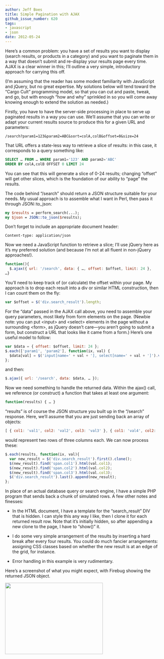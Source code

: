 ```yaml
---
author: Jeff Boes
title: Simple Pagination with AJAX
github_issue_number: 620
tags:
- javascript
- json
date: 2012-05-24
---
```


Here’s a common problem: you have a set of results you want to display (search results, or products in a category) and you want to paginate them in a way that doesn’t submit and re-display your results page every time. AJAX is a clear winner in this; I’ll outline a very simple, introductory approach for carrying this off.

(I’m assuming that the reader has some modest familiarity with JavaScript and jQuery, but no great expertise. My solutions below will tend toward the “Cargo Cult” programming model, so that you can cut and paste, tweak, and go, but with enough “how and why” sprinkled in so you will come away knowing enough to extend the solution as needed.)

Firstly, you have to have the server-side processing in place to serve up paginated results in a way you can use. We’ll assume that you can write or adapt your current results source to produce this for a given URL and parameters:

```
/search?param1=123&param2=ABC&sort=colA,colB&offset=0&size=24
```

That URL offers a state-less way to retrieve a slice of results: in this case, it corresponds to a query something like:

```sql
SELECT … FROM … WHERE param1='123' AND param2='ABC'
ORDER BY colA,colB OFFSET 0 LIMIT 24
```

You can see that this will generate a slice of 0-24 results; changing “offset” will get other slices, which is the foundation of our ability to “page” the results.

The code behind “/search” should return a JSON structure suitable for your needs. My usual approach is to assemble what I want in Perl, then pass it through JSON::to_json:

```perl
my $results = perform_search(...);
my $json = JSON::to_json($results);
```

Don’t forget to include an appropriate document header:

```
Content-type: application/json
```

Now we need a JavaScript function to retrieve a slice; I’ll use jQuery here as it’s my preferred solution (and because I’m not at all fluent in non-jQuery approaches!).

```javascript
function(){
  $.ajax({ url: '/search', data: { …, offset: $offset, limit: 24 },
…}
```

You’ll need to keep track of (or calculate) the offset within your page. My approach is to drop each result into a div or similar HTML construction, then I can count them on the fly:

```javascript
var $offset = $('div.search_result').length;
```

For the “data” passed in the AJAX call above, you need to assemble your query parameters, most likely from form elements on the page. (Newbie note: you can put \<input\> and \<select\> elements in the page without a surrounding \<form\>, as jQuery doesn’t care—​you aren’t going to submit a form, but construct a URL that looks like it came from a form.) Here’s one useful model to follow:

```javascript
var $data = { offset: $offset, limit: 24 };
$.each(['param1', 'param2'], function(ix, val) {
  $data[val] = $('input[name=' + val + '], select[name=' + val + ']').val();
};
```
and then:

```javascript
$.ajax({ url: '/search', data: $data, … });
```

Now we need something to handle the returned data. Within the ajax() call, we reference (or construct) a function that takes at least one argument:

```javascript
function(results) { … }
```

“results” is of course the JSON structure you built up in the “/search” response. Here, we’ll assume that you are just sending back an array of objects:

```javascript
[ { col1: 'val1', col2: 'val2', col3: 'val3' }, { col1: 'val4', col2: 'val5', col3: 'val6' } ]
```
would represent two rows of three columns each. We can now process these:

```javascript
$.each(results, function(ix, val){
  var new_result = $('div.search_result').first().clone();
  $(new_result).find('span.col1').html(val.col1);
  $(new_result).find('span.col2').html(val.col2);
  $(new_result).find('span.col3').html(val.col3);
  $('div.search_result').last().append(new_result);
};
```

In place of an actual database query or search engine, I have a simple PHP program that sends back a chunk of simulated rows. A few other notes and finesses:

- In the HTML document, I have a template for the “search_result” DIV that is hidden. I can style this any way I like, then I clone it for each returned result row. Note that it’s initially hidden, so after appending a new clone to the page, I have to “show()” it.

- I do some very simple arrangement of the results by inserting a hard break after every four results. You could do much fancier arrangements: assigning CSS classes based on whether the new result is at an edge of the grid, for instance.

- Error handling in this example is very rudimentary.

Here’s a screenshot of what you might expect, with Firebug showing the returned JSON object.

<div class="separator" style="clear: both; text-align: center;"><a href="/blog/2012/05/simple-pagination-with-ajax-heres/image-0.png" imageanchor="1" style="clear:left; float:left;margin-right:1em; margin-bottom:1em"><img border="0" height="233" src="/blog/2012/05/simple-pagination-with-ajax-heres/image-0.png" width="320"/></a></div>
